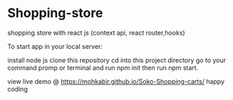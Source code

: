 # Shopping-store
shopping store with react js (context api, react router,hooks)

To start app in your local server:

install node js
clone this repository
cd into this project directory
go to your command promp or terminal and run npm init
then run npm start.

view live demo @ https://mohkabir.github.io/Soko-Shopping-carts/
happy coding
